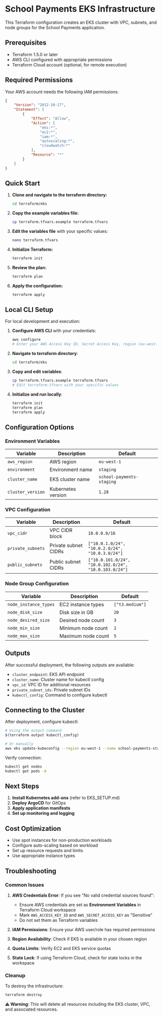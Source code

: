 # School Payments EKS Infrastructure

This Terraform configuration creates an EKS cluster with VPC, subnets, and node groups for the School Payments application.

## Prerequisites

- Terraform 1.5.0 or later
- AWS CLI configured with appropriate permissions
- Terraform Cloud account (optional, for remote execution)

## Required Permissions

Your AWS account needs the following IAM permissions:

```json
{
    "Version": "2012-10-17",
    "Statement": [
        {
            "Effect": "Allow",
            "Action": [
                "eks:*",
                "ec2:*",
                "iam:*",
                "autoscaling:*",
                "cloudwatch:*"
            ],
            "Resource": "*"
        }
    ]
}
```

## Quick Start

1. **Clone and navigate to the terraform directory:**
   ```bash
   cd terraform/eks
   ```

2. **Copy the example variables file:**
   ```bash
   cp terraform.tfvars.example terraform.tfvars
   ```

3. **Edit the variables file** with your specific values:
   ```bash
   nano terraform.tfvars
   ```

4. **Initialize Terraform:**
   ```bash
   terraform init
   ```

5. **Review the plan:**
   ```bash
   terraform plan
   ```

6. **Apply the configuration:**
   ```bash
   terraform apply
   ```

## Local CLI Setup

For local development and execution:

1. **Configure AWS CLI** with your credentials:
   ```bash
   aws configure
   # Enter your AWS Access Key ID, Secret Access Key, region (eu-west-1), and output format
   ```

2. **Navigate to terraform directory**:
   ```bash
   cd terraform/eks
   ```

3. **Copy and edit variables**:
   ```bash
   cp terraform.tfvars.example terraform.tfvars
   # Edit terraform.tfvars with your specific values
   ```

4. **Initialize and run locally**:
   ```bash
   terraform init
   terraform plan
   terraform apply
   ```

## Configuration Options

### Environment Variables

| Variable | Description | Default |
|----------|-------------|---------|
| `aws_region` | AWS region | `eu-west-1` |
| `environment` | Environment name | `staging` |
| `cluster_name` | EKS cluster name | `school-payments-staging` |
| `cluster_version` | Kubernetes version | `1.28` |

### VPC Configuration

| Variable | Description | Default |
|----------|-------------|---------|
| `vpc_cidr` | VPC CIDR block | `10.0.0.0/16` |
| `private_subnets` | Private subnet CIDRs | `["10.0.1.0/24", "10.0.2.0/24", "10.0.3.0/24"]` |
| `public_subnets` | Public subnet CIDRs | `["10.0.101.0/24", "10.0.102.0/24", "10.0.103.0/24"]` |

### Node Group Configuration

| Variable | Description | Default |
|----------|-------------|---------|
| `node_instance_types` | EC2 instance types | `["t3.medium"]` |
| `node_disk_size` | Disk size in GB | `20` |
| `node_desired_size` | Desired node count | `3` |
| `node_min_size` | Minimum node count | `2` |
| `node_max_size` | Maximum node count | `5` |

## Outputs

After successful deployment, the following outputs are available:

- `cluster_endpoint`: EKS API endpoint
- `cluster_name`: Cluster name for kubectl config
- `vpc_id`: VPC ID for additional resources
- `private_subnet_ids`: Private subnet IDs
- `kubectl_config`: Command to configure kubectl

## Connecting to the Cluster

After deployment, configure kubectl:

```bash
# Using the output command
$(terraform output kubectl_config)

# Or manually
aws eks update-kubeconfig --region eu-west-1 --name school-payments-staging
```

Verify connection:
```bash
kubectl get nodes
kubectl get pods -A
```

## Next Steps

1. **Install Kubernetes add-ons** (refer to EKS_SETUP.md)
2. **Deploy ArgoCD** for GitOps
3. **Apply application manifests**
4. **Set up monitoring and logging**

## Cost Optimization

- Use spot instances for non-production workloads
- Configure auto-scaling based on workload
- Set up resource requests and limits
- Use appropriate instance types

## Troubleshooting

### Common Issues

1. **AWS Credentials Error**: If you see "No valid credential sources found":
   - Ensure AWS credentials are set as **Environment Variables** in Terraform Cloud workspace
   - Mark `AWS_ACCESS_KEY_ID` and `AWS_SECRET_ACCESS_KEY` as "Sensitive"
   - Do not set them as Terraform variables

2. **IAM Permissions**: Ensure your AWS user/role has required permissions

3. **Region Availability**: Check if EKS is available in your chosen region

4. **Quota Limits**: Verify EC2 and EKS service quotas

5. **State Lock**: If using Terraform Cloud, check for state locks in the workspace

### Cleanup

To destroy the infrastructure:

```bash
terraform destroy
```

**⚠️ Warning**: This will delete all resources including the EKS cluster, VPC, and associated resources.